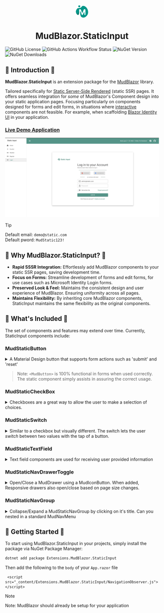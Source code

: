 <p align="center">
  <img alt="MudBlazor.StaticInput" src="content/logo.png" style="width: 8%"/>
  <h1 align="center">MudBlazor.StaticInput</h1>
</p>

![GitHub License](https://img.shields.io/github/license/0phois/Mudblazor.StaticInput?style=for-the-badge&logo=github&link=https%3A%2F%2Fgithub.com%2F0phois%2FMudBlazor.StaticInput%2Fblob%2Fmaster%2FLICENSE.txt)
![GitHub Actions Workflow Status](https://img.shields.io/github/actions/workflow/status/0phois/MudBlazor.StaticInput/build-test.yml?style=for-the-badge&logo=githubactions&label=Unit-Tests&link=https%3A%2F%2Fgithub.com%2F0phois%2FMudBlazor.StaticInput%2Factions%2Fworkflows%2Fbuild-test.yml)
![NuGet Version](https://img.shields.io/nuget/v/Extensions.MudBlazor.StaticInput?style=for-the-badge&logo=nuget&color=%23009688&link=https%3A%2F%2Fwww.nuget.org%2Fpackages%2FExtensions.MudBlazor.StaticInput)
![NuGet Downloads](https://img.shields.io/nuget/dt/Extensions.MudBlazor.StaticInput?style=for-the-badge&logo=nuget&&color=%2300796b&link=https%3A%2F%2Fwww.nuget.org%2Fpackages%2FExtensions.MudBlazor.StaticInput)



## :book: Introduction :book:
**MudBlazor.StaticInput** is an extension package for the [MudBlazor](https://github.com/MudBlazor/MudBlazor) library.  

Tailored specifically for [Static Server-Side Rendered](https://learn.microsoft.com/en-us/aspnet/core/blazor/components/render-modes?view=aspnetcore-8.0#static-server-side-rendering-static-ssr) (static SSR) pages. It offers seamless integration for *some* of MudBlazor's Component design into your static application pages. Focusing particularly on components designed for forms and edit forms, in situations where [interactive](https://learn.microsoft.com/en-us/aspnet/core/blazor/components/render-modes?view=aspnetcore-8.0#render-modes) components are not feasible. For example, when scaffolding [Blazor Identity UI](https://learn.microsoft.com/en-us/aspnet/core/blazor/security/server/?view=aspnetcore-8.0&tabs=visual-studio#blazor-identity-ui-individual-accounts) in your application.  

### [Live Demo Application](http://mudblazor-staticinput.tryasp.net/)
<a href="https://github.com/0phois/MudBlazor.StaticInput/tree/master/demo/StaticSample">
  <img alt="Static Input Demo" src="content/StaticInput.png" />
</a>

> [!TIP]
> Default email: `demo@static.com`  
> Default pword: `MudStatic123!`

## :thinking: Why MudBlazor.StaticInput? :thinking:
- **Rapid SSSR Integration:** Effortlessly add MudBlazor components to your static SSR pages, saving development time.
- **Focus on Forms:** Streamline development of forms and edit forms, for use cases such as Microsoft Identity Login forms.
- **Preserved Look & Feel:** Maintains the consistent design and user experience of MudBlazor. Ensuring uniformity across all pages.
- **Maintains Flexibility:** By inheriting core MudBlazor components, StaticInput maintains the same flexibility as the original components.


## :gift: What's Included :gift:
The set of components and features may extend over time. Currently, StaticInput components include:  
### MudStaticButton
<details>
  <summary>
    A Material Design button that supports form actions such as 'submit' and 'reset'
  </summary>  

```html  
<MudStaticButton Variant="Variant.Filled" Color="Color.Primary">Login</MudStaticButton>
```
</details>  

> Note: `<MudButton>` is 100% functional in forms when used correctly. The static component simply assists in assuring the correct usage. 

### MudStaticCheckBox
<details>
  <summary>
    Checkboxes are a great way to allow the user to make a selection of choices.
  </summary>

```html
<MudStaticCheckBox @bind-Value="@RememberMe" Color="Color.Success">Remember Me</MudStaticCheckBox>
```
```cs
@code{
    public bool RememberMe { get; set; }
}
```
</details>

### MudStaticSwitch
<details>
  <summary>
    Similar to a checkbox but visually different. The switch lets the user <i>switch</i> between two values with the tap of a button.
  </summary>  

```html
<MudStaticSwitch @bind-Value="@RememberMe" Color="Color.Success" UnCheckedColor="Color.Primary">Remember Me</MudStaticSwitch>
```
```cs
@code{
    public bool RememberMe { get; set; }
}
```
</details>  

### MudStaticTextField
<details>
  <summary>
    Text field components are used for receiving user provided information
  </summary>

```html
<MudStaticTextField @bind-Value="@Password" 
                    InputType="InputType.Password" 
                    Adornment="Adornment.End" 
                    AdornmentIcon="@Icons.Material.Outlined.VisibilityOff" 
                    AdornmentClickFunction="showPassword" />
```
```cs
@code {
    public string Password { get; set; }
}
```
```js
<script>
   let timeoutId;

   function showPassword(inputElement, button) {
       if (inputElement.type === 'password') {
           inputElement.type = 'text';
           clearTimeout(timeoutId);
           timeoutId = setTimeout(function () {
               inputElement.type = 'password';
           }, 5000);
       } else {
           inputElement.type = 'password';
           clearTimeout(timeoutId);
       }
   }
</script>
```
</details>  

### MudStaticNavDrawerToggle 
<details>
  <summary>
    Open/Close a MudDrawer using a MudIconButton. When added, Responsive drawers also open/close based on page size changes.
  </summary>

```html
<MudStaticNavDrawerToggle id="static-left-toggle" DrawerId="static-mini" Icon="@Icons.Material.Filled.Menu" Color="Color.Inherit" Edge="Edge.Start" />

<MudDrawer id="static-mini" Fixed="false" Elevation="1" Anchor="Anchor.Start" Variant="@DrawerVariant.Mini" ClipMode="DrawerClipMode.Always">
    <MudNavMenu>
        <MudNavLink Match="NavLinkMatch.All" Icon="@Icons.Material.Filled.Store">Store</MudNavLink>
        <MudNavLink Match="NavLinkMatch.All" Icon="@Icons.Material.Filled.LibraryBooks">Library</MudNavLink>
        <MudNavLink Match="NavLinkMatch.All" Icon="@Icons.Material.Filled.Group">Community</MudNavLink>
    </MudNavMenu>
</MudDrawer>
```
</details>

### MudStaticNavGroup 
<details>
  <summary>
    Collapse/Expand a MudStaticNavGroup by clicking on it's title. Can you nested in a standard MudNavMenu
  </summary>

```html
<MudNavMenu>
    <MudNavLink Href="/dashboard">Dashboard</MudNavLink>
    <MudNavLink Href="/servers">Servers</MudNavLink>
    <MudNavLink Href="/billing" Disabled="true">Billing</MudNavLink>

    <MudStaticNavGroup Title="Settings" Expanded="true">
        <MudNavLink Href="/users">Users</MudNavLink>
        <MudNavLink Href="/security">Security</MudNavLink>
    </MudStaticNavGroup>

    <MudNavLink Href="/about">About</MudNavLink>
</MudNavMenu>
```
</details>

## :rocket: Getting Started :rocket:
To start using MudBlazor.StaticInput in your projects, simply install the package via NuGet Package Manager:
```bash
dotnet add package Extensions.MudBlazor.StaticInput
```
Then add the following to the `body` of your `App.razor` file  
```
 <script src="_content/Extensions.MudBlazor.StaticInput/NavigationObserver.js"></script>
 ```  
> [!NOTE]  
> Note: MudBlazor should already be setup for your application

